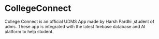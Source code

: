 # CollegeConnect
College Connect is an official UDMS App made by Harsh Pardhi ,student of udms. These app is integrated with the latest firebase database and AI platform to help student.
